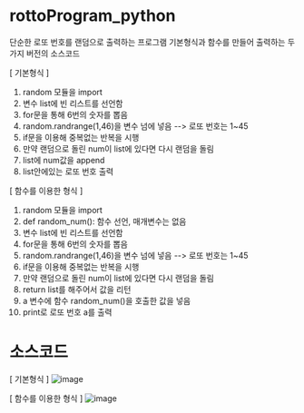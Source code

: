 # rottoProgram_python
단순한 로또 번호를 랜덤으로 출력하는 프로그램
기본형식과 함수를 만들어 출력하는 두가지 버전의 소스코드

[ 기본형식 ]
1) random 모듈을 import
2) 변수 list에 빈 리스트를 선언함
3) for문을 통해 6번의 숫자를 뽑음
4) random.randrange(1,46)을 변수 넘에 넣음 --> 로또 번호는 1~45
5) if문을 이용해 중복없는 반복을 시행
6) 만약 랜덤으로 돌린 num이 list에 있다면 다시 랜덤을 돌림
7) list에 num값을 append
8) list안에있는 로또 번호 출력

[ 함수를 이용한 형식 ]
1) random 모듈을 import
2) def random_num(): 함수 선언, 매개변수는 없음
3) 변수 list에 빈 리스트를 선언함
4) for문을 통해 6번의 숫자를 뽑음
5) random.randrange(1,46)을 변수 넘에 넣음 --> 로또 번호는 1~45
6) if문을 이용해 중복없는 반복을 시행
7) 만약 랜덤으로 돌린 num이 list에 있다면 다시 랜덤을 돌림
8) return list를 해주어서 값을 리턴
9) a 변수에 함수 random_num()을 호출한 값을 넣음
10) print로 로또 번호 a를 출력

# 소스코드
[ 기본형식 ]
![image](https://user-images.githubusercontent.com/70150896/199138676-38609efe-1a8e-491e-81a2-7c6ba0b3e6e1.png)

[ 함수를 이용한 형식 ]
![image](https://user-images.githubusercontent.com/70150896/199138774-b5646ce2-f139-4e58-bd2c-de779a02db51.png)
